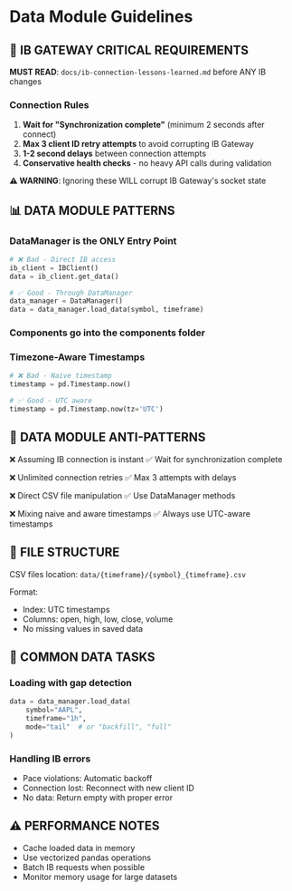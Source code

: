 # Data Module Guidelines

## 🚨 IB GATEWAY CRITICAL REQUIREMENTS

**MUST READ**: `docs/ib-connection-lessons-learned.md` before ANY IB changes

### Connection Rules

1. **Wait for "Synchronization complete"** (minimum 2 seconds after connect)
2. **Max 3 client ID retry attempts** to avoid corrupting IB Gateway
3. **1-2 second delays** between connection attempts
4. **Conservative health checks** - no heavy API calls during validation

**⚠️ WARNING**: Ignoring these WILL corrupt IB Gateway's socket state

## 📊 DATA MODULE PATTERNS

### DataManager is the ONLY Entry Point

```python
# ❌ Bad - Direct IB access
ib_client = IBClient()
data = ib_client.get_data()

# ✅ Good - Through DataManager
data_manager = DataManager()
data = data_manager.load_data(symbol, timeframe)
```

### Components go into the components folder

### Timezone-Aware Timestamps

```python
# ❌ Bad - Naive timestamp
timestamp = pd.Timestamp.now()

# ✅ Good - UTC aware
timestamp = pd.Timestamp.now(tz='UTC')
```

## 🚫 DATA MODULE ANTI-PATTERNS

❌ Assuming IB connection is instant
✅ Wait for synchronization complete

❌ Unlimited connection retries
✅ Max 3 attempts with delays

❌ Direct CSV file manipulation
✅ Use DataManager methods

❌ Mixing naive and aware timestamps
✅ Always use UTC-aware timestamps

## 📁 FILE STRUCTURE

CSV files location: `data/{timeframe}/{symbol}_{timeframe}.csv`

Format:

- Index: UTC timestamps
- Columns: open, high, low, close, volume
- No missing values in saved data

## 🔧 COMMON DATA TASKS

### Loading with gap detection

```python
data = data_manager.load_data(
    symbol="AAPL",
    timeframe="1h", 
    mode="tail"  # or "backfill", "full"
)
```

### Handling IB errors

- Pace violations: Automatic backoff
- Connection lost: Reconnect with new client ID
- No data: Return empty with proper error

## ⚠️ PERFORMANCE NOTES

- Cache loaded data in memory
- Use vectorized pandas operations
- Batch IB requests when possible
- Monitor memory usage for large datasets

